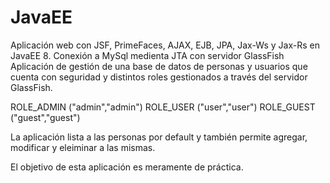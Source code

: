 # JavaEE
Aplicación web con JSF, PrimeFaces, AJAX, EJB, JPA, Jax-Ws y Jax-Rs en JavaEE 8. Conexión a MySql medienta JTA con servidor GlassFish
Aplicación de gestión de una base de datos de personas y usuarios que cuenta con seguridad y distintos roles gestionados a través del servidor GlassFish.

ROLE_ADMIN ("admin","admin")
ROLE_USER ("user","user")
ROLE_GUEST ("guest","guest")

La aplicación lista a las personas por default y también permite agregar, modificar y eleiminar a las mismas.

El objetivo de esta aplicación es meramente de práctica. 
